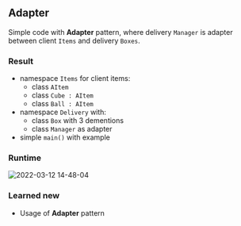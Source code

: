 ## Adapter

Simple code with **Adapter** pattern, where delivery `Manager` is adapter between client `Items` and delivery `Boxes`.


### Result

+ namespace `Items` for client items:
  * class `AItem` 
  * class `Cube : AItem`
  * class `Ball : AItem`
+ namespace `Delivery` with:
  * class `Box` with 3 dementions
  * class `Manager` as adapter 
+ simple `main()` with example 

### Runtime

![2022-03-12 14-48-04](https://user-images.githubusercontent.com/44144647/158016950-963a7f73-ce86-428f-a426-0de5c1a5ed58.gif)


### Learned new
* Usage of **Adapter** pattern
